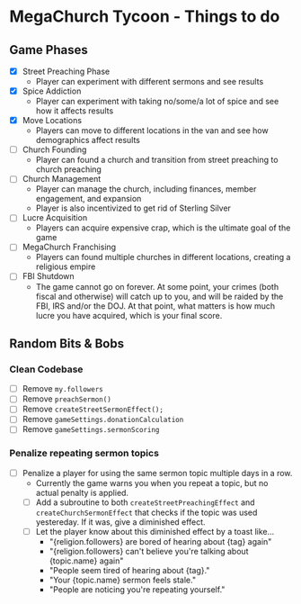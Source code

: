 # MegaChurch Tycoon - Things to do

## Game Phases

- [x] Street Preaching Phase
  - Player can experiment with different sermons and see results
- [x] Spice Addiction
  - Player can experiment with taking no/some/a lot of spice and see how it affects results
- [x] Move Locations
  - Players can move to different locations in the van and see how demographics affect results
- [ ] Church Founding
  - Player can found a church and transition from street preaching to church preaching
- [ ] Church Management
  - Player can manage the church, including finances, member engagement, and expansion
  - Player is also incentivized to get rid of Sterling Silver
- [ ] Lucre Acquisition
  - Players can acquire expensive crap, which is the ultimate goal of the game
- [ ] MegaChurch Franchising
  - Players can found multiple churches in different locations, creating a religious empire
- [ ] FBI Shutdown
  - The game cannot go on forever. At some point, your crimes (both fiscal and otherwise) will catch up to you, and will be raided by the FBI, IRS and/or the DOJ. At that point, what matters is how much lucre you have acquired, which is your final score.

## Random Bits & Bobs

### Clean Codebase

- [ ] Remove `my.followers`
- [ ] Remove `preachSermon()`
- [ ] Remove `createStreetSermonEffect();`
- [ ] Remove `gameSettings.donationCalculation`
- [ ] Remove `gameSettings.sermonScoring`

### Penalize repeating sermon topics

- [ ] Penalize a player for using the same sermon topic multiple days in a row.
  - Currently the game warns you when you repeat a topic, but no actual penalty is applied.
  - [ ] Add a subroutine to both `createStreetPreachingEffect` and `createChurchSermonEffect` that checks if the topic was used yestereday. If it was, give a diminished effect.
  - [ ] Let the player know about this diminished effect by a toast like...
    - "{religion.followers} are bored of hearing about {tag} again"
    - "{religion.followers} can't believe you're talking about {topic.name} again"
    - "People seem tired of hearing about {tag}."
    - "Your {topic.name} sermon feels stale."
    - "People are noticing you're repeating yourself."
